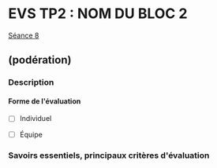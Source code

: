 # EVS TP2 : <!-- varexp:begin BLOC2 -->NOM DU BLOC 2<!-- varexp:end --> 

[Séance 8](../../../01-deroulement/08/)

## (podération)

### Description



#### Forme de l'évaluation

* [ ] Individuel
* [ ] Équipe


### Savoirs essentiels, principaux critères d'évaluation
 